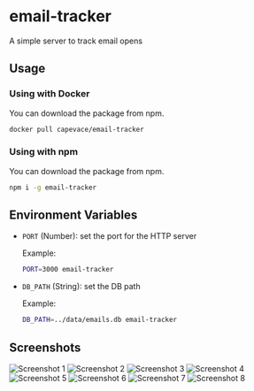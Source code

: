 # email-tracker

A simple server to track email opens

## Usage

### Using with Docker

You can download the package from npm.

```bash
docker pull capevace/email-tracker
```

### Using with npm

You can download the package from npm.

```bash
npm i -g email-tracker
```

## Environment Variables

-   `PORT` (Number): set the port for the HTTP server

    Example:

    ```bash
    PORT=3000 email-tracker
    ```

-   `DB_PATH` (String): set the DB path

    Example:

    ```bash
    DB_PATH=../data/emails.db email-tracker
    ```

## Screenshots

![Screenshot 1](docs/screenshots/email-tracker-1.png)
![Screenshot 2](docs/screenshots/email-tracker-2.png)
![Screenshot 3](docs/screenshots/email-tracker-3.png)
![Screenshot 4](docs/screenshots/email-tracker-4.png)
![Screenshot 5](docs/screenshots/email-tracker-5.png)
![Screenshot 6](docs/screenshots/email-tracker-6.png)
![Screenshot 7](docs/screenshots/email-tracker-7.png)
![Screenshot 8](docs/screenshots/email-tracker-8.png)
